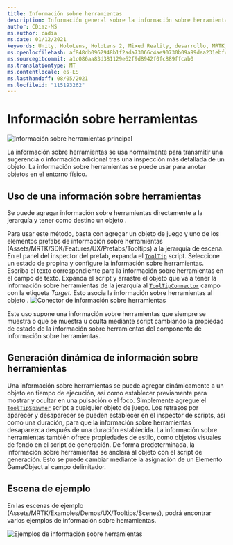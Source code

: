 ```yaml
---
title: Información sobre herramientas
description: Información general sobre la información sobre herramientas en MRTK
author: CDiaz-MS
ms.author: cadia
ms.date: 01/12/2021
keywords: Unity, HoloLens, HoloLens 2, Mixed Reality, desarrollo, MRTK, información sobre herramientas,
ms.openlocfilehash: af848db0962948b1f2ada73066c4ae90730b09a99dea231ebf468a05441b85ef
ms.sourcegitcommit: a1c086aa83d381129e62f9d8942f0fc889ffcab0
ms.translationtype: MT
ms.contentlocale: es-ES
ms.lasthandoff: 08/05/2021
ms.locfileid: "115193262"
---
```

# <a name="tooltip"></a>Información sobre herramientas

![Información sobre herramientas principal](../images/tooltip/MRTK_Tooltip_Main.png)

La información sobre herramientas se usa normalmente para transmitir una sugerencia o información adicional tras una inspección más detallada de un objeto. La información sobre herramientas se puede usar para anotar objetos en el entorno físico.

## <a name="how-to-use-a-tooltip"></a>Uso de una información sobre herramientas

Se puede agregar información sobre herramientas directamente a la jerarquía y tener como destino un objeto .

Para usar este método, basta con agregar un objeto de juego y uno de los elementos prefabs de información sobre herramientas (Assets/MRTK/SDK/Features/UX/Prefabs/Tooltips) a la jerarquía de escena. En el panel del inspector del prefab, expanda el [`ToolTip`](xref:Microsoft.MixedReality.Toolkit.UI.ToolTip) script. Seleccione un estado de propina y configure la información sobre herramientas.  Escriba el texto correspondiente para la información sobre herramientas en el campo de texto. Expanda el script y arrastre el objeto que va a tener la información sobre herramientas de la jerarquía al [`ToolTipConnector`](xref:Microsoft.MixedReality.Toolkit.UI.ToolTipConnector) campo con la etiqueta *Target*. Esto asocia la información sobre herramientas al objeto .
![Conector de información sobre herramientas](../images/tooltip/MRTK_Tooltip_Connector.png)

Este uso supone una información sobre herramientas que siempre se muestra o que se muestra u oculta mediante script cambiando la propiedad de estado de la información sobre herramientas del componente de información sobre herramientas.

## <a name="dynamically-spawning-tooltips"></a>Generación dinámica de información sobre herramientas

Una información sobre herramientas se puede agregar dinámicamente a un objeto en tiempo de ejecución, así como establecer previamente para mostrar y ocultar en una pulsación o el foco. Simplemente agregue el [`ToolTipSpawner`](xref:Microsoft.MixedReality.Toolkit.UI.ToolTipSpawner) script a cualquier objeto de juego. Los retrasos por aparecer y desaparecer se pueden establecer en el inspector de scripts, así como una duración, para que la información sobre herramientas desaparezca después de una duración establecida. La información sobre herramientas también ofrece propiedades de estilo, como objetos visuales de fondo en el script de generación. De forma predeterminada, la información sobre herramientas se anclará al objeto con el script de generación. Esto se puede cambiar mediante la asignación de un Elemento GameObject al campo delimitador.

## <a name="example-scene"></a>Escena de ejemplo

En las escenas de ejemplo (Assets/MRTK/Examples/Demos/UX/Tooltips/Scenes), podrá encontrar varios ejemplos de información sobre herramientas.

![Ejemplos de información sobre herramientas](../images/tooltip/MRTK_Tooltip_Examples.png)

